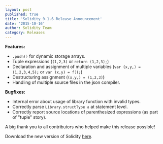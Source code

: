 ```yaml
---
layout: post
published: true
title: 'Solidity 0.1.6 Release Announcement'
date: '2015-10-16'
author: Solidity Team
category: Releases
---
```


**Features:**
- `.push()` for dynamic storage arrays.
- Tuple expressions (`(1,2,3)` or `return (1,2,3);`)
- Declaration and assignment of multiple variables (`var (x,y,) = (1,2,3,4,5);` or `var (x,y) = f();`)
- Destructuring assignment (`(x,y,) = (1,2,3)`)
- Handling of multiple source files in the json compiler.

**Bugfixes:**
- Internal error about usage of library function with invalid types.
- Correctly parse `Library.structType a` at statement level.
- Correctly report source locations of parenthesized expressions (as part of "tuple" story).


A big thank you to all contributors who helped make this release possible!

Download the new version of Solidity [here](https://github.com/ethereum/solidity/releases/tag/v0.1.6).
  